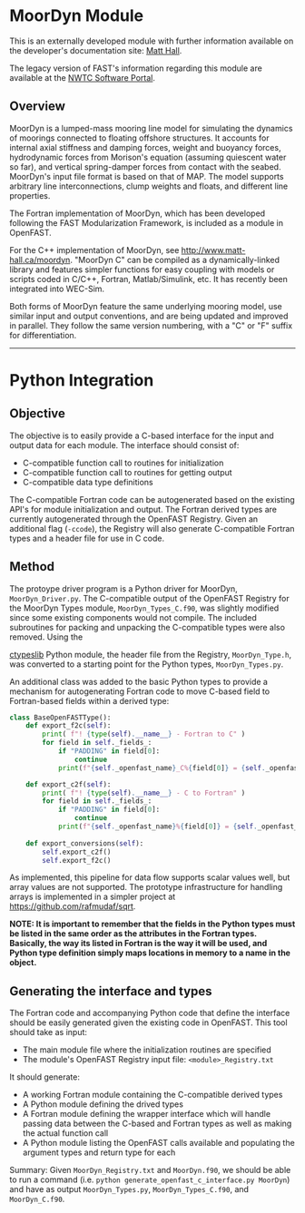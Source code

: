 # MoorDyn Module
This is an externally developed module with further information
available on the developer's documentation site:
[Matt Hall](http://www.matt-hall.ca/moordyn.html).

The legacy version of FAST's information regarding this module
are available at the [NWTC Software Portal](https://nwtc.nrel.gov/MoorDyn/).

## Overview
MoorDyn is a lumped-mass mooring line model for simulating the dynamics of
moorings connected to floating offshore structures. It accounts for internal
axial stiffness and damping forces, weight and buoyancy forces, hydrodynamic
forces from Morison's equation (assuming quiescent water so far), and vertical
spring-damper forces from contact with the seabed. MoorDyn's input file format
is based on that of MAP. The model supports arbitrary line interconnections,
clump weights and floats, and different line properties.

The Fortran implementation of MoorDyn, which has been developed
following the FAST Modularization Framework, is included as a module in
OpenFAST.

For the C++ implementation of MoorDyn, see http://www.matt-hall.ca/moordyn.
"MoorDyn C" can be compiled as a dynamically-linked library and features
simpler functions for easy coupling with models or scripts coded in C/C++,
Fortran, Matlab/Simulink, etc. It has recently been integrated into WEC-Sim.

Both forms of MoorDyn feature the same underlying mooring model, use similar
input and output conventions, and are being updated and improved in parallel.
They follow the same version numbering, with a "C" or "F" suffix for
differentiation.

---

# Python Integration

## Objective

The objective is to easily provide a C-based interface for the input and
output data for each module. The interface should consist of:

- C-compatible function call to routines for initialization
- C-compatible function call to routines for getting output
- C-compatible data type definitions

The C-compatible Fortran code can be autogenerated based on the existing
API's for module initialization and output. The Fortran derived types
are currently autogenerated through the OpenFAST Registry. Given an
additional flag (`-ccode`), the Registry will also generate C-compatible
Fortran types and a header file for use in C code.

## Method

The protoype driver program is a Python driver for MoorDyn,
`MoorDyn_Driver.py`. The C-compatible output of the OpenFAST Registry
for the MoorDyn Types module, `MoorDyn_Types_C.f90`, was slightly
modified since some existing components would not compile. The
included subroutines for packing and unpacking the C-compatible types
were also removed. Using the

[ctypeslib](https://github.com/trolldbois/ctypeslib) Python module, the
header file from the Registry, `MoorDyn_Type.h`, was converted to a
starting point for the Python types, `MoorDyn_Types.py`.

An additional class was added to the basic Python types to provide a mechanism
for autogenerating Fortran code to move C-based field to Fortran-based fields
within a derived type:

```python
class BaseOpenFASTType():
    def export_f2c(self):
        print( f"! {type(self).__name__} - Fortran to C" )
        for field in self._fields_:
            if "PADDING" in field[0]:
                continue
            print(f"{self._openfast_name}_C%{field[0]} = {self._openfast_name}%{field[0]}")

    def export_c2f(self):
        print( f"! {type(self).__name__} - C to Fortran" )
        for field in self._fields_:
            if "PADDING" in field[0]:
                continue
            print(f"{self._openfast_name}%{field[0]} = {self._openfast_name}_C%{field[0]}")
    
    def export_conversions(self):
        self.export_c2f()
        self.export_f2c()
```

As implemented, this pipeline for data flow supports scalar values well, but
array values are not supported. The prototype infrastructure for handling
arrays is implemented in a simpler project at https://github.com/rafmudaf/sqrt.

**NOTE: It is important to remember that the fields in the Python types must
be listed in the same order as the attributes in the Fortran types. Basically,
the way its listed in Fortran is the way it will be used, and Python type
definition simply maps locations in memory to a name in the object.**

## Generating the interface and types

The Fortran code and accompanying Python code that define the interface
should be easily generated given the existing code in OpenFAST. This tool
should take as input:

- The main module file where the initialization routines are specified
- The module's OpenFAST Registry input file: `<module>_Registry.txt`

It should generate:

- A working Fortran module containing the C-compatible derived types
- A Python module defining the drived types
- A Fortran module defining the wrapper interface which will handle
  passing data between the C-based and Fortran types as well as
  making the actual function call
- A Python module listing the OpenFAST calls available and populating
  the argument types and return type for each

Summary: Given `MoorDyn_Registry.txt` and  `MoorDyn.f90`, we should be able to
run a command (i.e. `python generate_openfast_c_interface.py MoorDyn`) and
have as output `MoorDyn_Types.py`, `MoorDyn_Types_C.f90`, and `MoorDyn_C.f90`.
